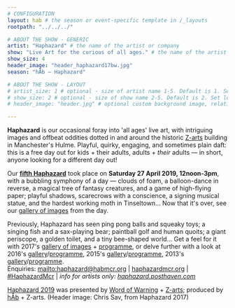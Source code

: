 ```yaml
---
# CONFIGURATION
layout: hab # the season or event-specific template in /_layouts
rootpath: "../../../"

# ABOUT THE SHOW - GENERIC
artist: "Haphazard" # the name of the artist or company
show: "Live Art for the curious of all ages." # the name of the artist or company
show_size: 4
header_image: "header_haphazard17bw.jpg"   
season: "hÅb — Haphazard"

# ABOUT THE SHOW - LAYOUT
# artist_size: 1 # optional - size of artist name 1-5. Default is 1. Set longer names to lower values
# show_size: 2 # optional - size of show name 2-5. Default is 2. Set longer names to lower values
# header_image: "header.jpg" # optional custom background image, relative to current page

---         
```

**Haphazard** is our occasional foray into 'all ages' live art, with intriguing images and offbeat oddities dotted in and around the historic <a href="http://www.z-arts.org" target="_blank">Z-arts</a> building in Manchester's Hulme. Playful, quirky, engaging, and sometimes plain daft: this is a free day out for kids + their adults, adults + *their* adults — in short, anyone looking for a different day out!            
           
Our **[fifth Haphazard](/current/2019-haphazard)** took place on **Saturday 27 April 2019, 12noon-3pm**, with a bubbling symphony of a day — clouds of foam, a balloon-dance in reverse, a magical tree of fantasy creatures, and a game of high-flying paper; playful shadows, scarecrows with a conscience, a signing musical statue, and the hardest working moth in Tinseltown… Now that it's over, see our [gallery of images](/galleries/2019-haphazard) from the day.        
          
Previously, Haphazard has seen ping pong balls and squeaky toys; a singing fish and a sax-playing bear; paintball golf and human quoits; a giant periscope, a golden toilet, and a tiny bee-shaped world… Get a feel for it with 2017's [gallery of images](/galleries/2017-haphazard) + [programme](/archive/2017-haphazard), or delve further with a look at 2016's [gallery](/galleries/2016-haphazard)/[programme](/archive/2016-haphazard), 2015's [gallery](/galleries/2015-haphazard)/[programme](/archive/2015-haphazard), 2013's [gallery](/galleries//2013-haphazard)/[programme](/archive/2013-spring/haphazard).         
Enquiries: <mailto:haphazard@habmcr.org> | <a href="http://haphazardmcr.org" target="_blank">haphazardmcr.org</a> | <a href="http://twitter.com/hashtag/HaphazardMcr" target="_blank">#HaphazardMcr</a> | *info for artists only: <a href="http://haphazard.posthaven.com" target="_blank">haphazard.posthaven.com</a>*           
         
[Haphazard 2019](/current/2019-haphazard) was presented by [Word of Warning](/) + <a href="http://www.z-arts.org" target="_blank">Z-arts</a>; produced by [hÅb](/hab) + Z-arts. (Header image: Chris Sav, from Haphazard 2017)
